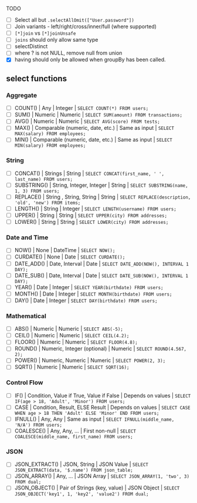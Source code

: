 TODO

- [ ] Select all but `.selectAllOmit(["User.password"])`
- [ ] Join variants - left/right/cross/inner/full (where supported)
- [ ] `[*]join` vs `[*]joinUnsafe` 
- [ ] `joins` should only allow same type
- [ ] selectDistinct
- [ ] where ? is not NULL, remove null from union
- [x] having should only be allowed when groupBy has been called.

## select functions
### Aggregate
- [ ]  COUNT() |	Any |	Integer |	`SELECT COUNT(*) FROM users;`
- [ ]  SUM() |	Numeric |	Numeric |	`SELECT SUM(amount) FROM transactions;`
- [ ]  AVG() |	Numeric |	Numeric |	`SELECT AVG(score) FROM tests;`
- [ ]  MAX() |	Comparable (numeric, date, etc.) |	Same as input |	`SELECT MAX(salary) FROM employees;`
- [ ]  MIN() |	Comparable (numeric, date, etc.) |	Same as input |	`SELECT MIN(salary) FROM employees;`
  
### String
- [ ] CONCAT()	| Strings |	String |	`SELECT CONCAT(first_name, ' ', last_name) FROM users;`
- [ ] SUBSTRING()	| String, Integer, Integer |	String |	`SELECT SUBSTRING(name, 1, 3) FROM users;`
- [ ] REPLACE()	| String , String, String	| String |	`SELECT REPLACE(description, 'old', 'new') FROM items;`
- [ ] LENGTH()	| String |	Integer |	`SELECT LENGTH(username) FROM users;`
- [ ] UPPER()	| String |	String |	`SELECT UPPER(city) FROM addresses;`
- [ ] LOWER()	| String |	String |	`SELECT LOWER(city) FROM addresses;`

### Date and Time
- [ ] NOW() | None | DateTime | `SELECT NOW();`
- [ ] CURDATE() | None | Date | `SELECT CURDATE();`
- [ ] DATE_ADD() | Date, Interval | Date | `SELECT DATE_ADD(NOW(), INTERVAL 1 DAY);`
- [ ] DATE_SUB() | Date, Interval | Date | `SELECT DATE_SUB(NOW(), INTERVAL 1 DAY);`
- [ ] YEAR() | Date | Integer | `SELECT YEAR(birthdate) FROM users;`
- [ ] MONTH() | Date | Integer | `SELECT MONTH(birthdate) FROM users;`
- [ ] DAY() | Date | Integer | `SELECT DAY(birthdate) FROM users;`

### Mathematical
- [ ] ABS() | Numeric | Numeric | `SELECT ABS(-5);`
- [ ] CEIL() | Numeric | Numeric | `SELECT CEIL(4.2);`
- [ ] FLOOR() | Numeric | Numeric | `SELECT FLOOR(4.8);`
- [ ] ROUND() | Numeric, Integer (optional) | Numeric | `SELECT ROUND(4.567, 2);`
- [ ] POWER() | Numeric, Numeric | Numeric | `SELECT POWER(2, 3);`
- [ ] SQRT() | Numeric | Numeric | `SELECT SQRT(16);`

### Control Flow
- [ ] IF() | Condition, Value if True, Value if False | Depends on values | `SELECT IF(age > 18, 'Adult', 'Minor') FROM users;`
- [ ] CASE | Condition, Result, ELSE Result | Depends on values | `SELECT CASE WHEN age > 18 THEN 'Adult' ELSE 'Minor' END FROM users;`
- [ ] IFNULL() | Any, Any | Same as input | `SELECT IFNULL(middle_name, 'N/A') FROM users;`
- [ ] COALESCE() | Any, Any, ... | First non-null | `SELECT COALESCE(middle_name, first_name) FROM users;`

### JSON
- [ ] JSON_EXTRACT() | JSON, String | JSON Value | `SELECT JSON_EXTRACT(data, '$.name') FROM json_table;`
- [ ] JSON_ARRAY() | Any, ... | JSON Array | `SELECT JSON_ARRAY(1, 'two', 3) FROM dual;`
- [ ] JSON_OBJECT() | Pair of Strings (key, value) | JSON Object | `SELECT JSON_OBJECT('key1', 1, 'key2', 'value2') FROM dual;`
